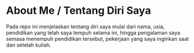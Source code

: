 # About Me / Tentang Diri Saya
Pada repo ini menjelaskan tentang diri saya mulai dari nama, usia, pendidikan yang telah saya tempuh selama ini, hingga pengalaman saya semasa menempuh pendidikan tersebut, pekerjaan yang saya inginkan saat dan setelah kuliah.
